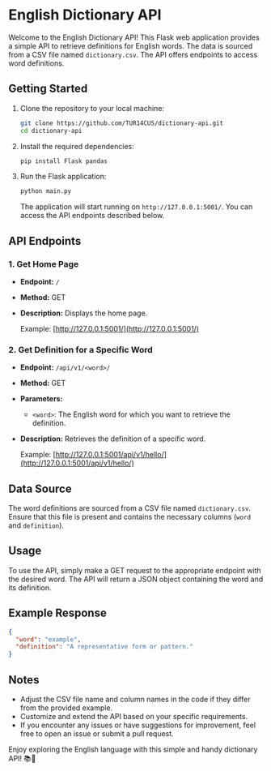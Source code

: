 # English Dictionary API

Welcome to the English Dictionary API! This Flask web application provides a simple API to retrieve definitions for English words. The data is sourced from a CSV file named `dictionary.csv`. The API offers endpoints to access word definitions.

## Getting Started

1. Clone the repository to your local machine:

   ```bash
   git clone https://github.com/TUR14CUS/dictionary-api.git
   cd dictionary-api
   ```

2. Install the required dependencies:

   ```bash
   pip install Flask pandas
   ```

3. Run the Flask application:

   ```bash
   python main.py
   ```

   The application will start running on `http://127.0.0.1:5001/`. You can access the API endpoints described below.

## API Endpoints

### 1. Get Home Page

- **Endpoint:** `/`
- **Method:** GET
- **Description:** Displays the home page.

   Example: [http://127.0.0.1:5001/](http://127.0.0.1:5001/)

### 2. Get Definition for a Specific Word

- **Endpoint:** `/api/v1/<word>/`
- **Method:** GET
- **Parameters:**
  - `<word>`: The English word for which you want to retrieve the definition.
- **Description:** Retrieves the definition of a specific word.

   Example: [http://127.0.0.1:5001/api/v1/hello/](http://127.0.0.1:5001/api/v1/hello/)

## Data Source

The word definitions are sourced from a CSV file named `dictionary.csv`. Ensure that this file is present and contains the necessary columns (`word` and `definition`).

## Usage

To use the API, simply make a GET request to the appropriate endpoint with the desired word. The API will return a JSON object containing the word and its definition.

## Example Response

```json
{
  "word": "example",
  "definition": "A representative form or pattern."
}
```

## Notes

- Adjust the CSV file name and column names in the code if they differ from the provided example.
- Customize and extend the API based on your specific requirements.
- If you encounter any issues or have suggestions for improvement, feel free to open an issue or submit a pull request.

Enjoy exploring the English language with this simple and handy dictionary API! 📚📖
